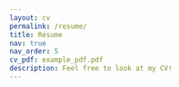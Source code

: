 ```yaml
---
layout: cv
permalink: /resume/
title: Resume
nav: true
nav_order: 5
cv_pdf: example_pdf.pdf
description: Feel free to look at my CV!
---
```

